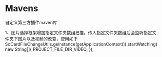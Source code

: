 # Mavens
自定义第三方插件maven库




1、图片选择框架增加指定文件夹数组扫描，传入指定文件夹数组后会监听指定文件夹下图片以及视频的改变，使用如下
     SdCardFileChangeUtils.geInstance(getApplicationContext()).startWatching(new String[]{
                PROJECT_FILE_DIR_VIDEO,
        });